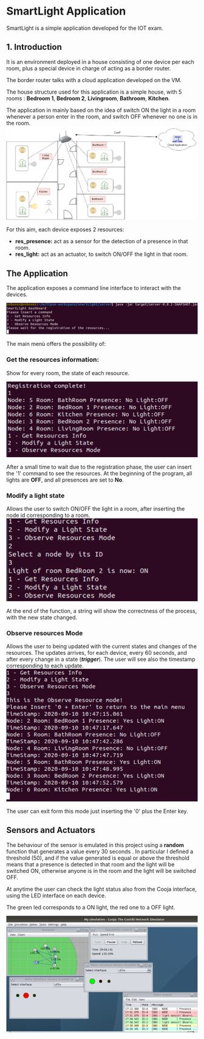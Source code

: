 # SmartLight Application

SmartLight is a simple application developed for the IOT exam.

## 1. Introduction
It is an environment deployed in a house consisting of one device per each room, plus a special device in charge of acting as a border router. 

The border router talks with a cloud application developed on the VM.

The house structure used for this application is a simple house, with 5 rooms : **Bedroom 1**, **Bedroom 2**, **Livingroom**, **Bathroom**, **Kitchen**.

The application in mainly based on the idea of switch ON the light in a room whenever a person enter in the room, and switch OFF whenever no one is in the room.
![home](./img/home.png)


For this aim, each device exposes 2 resources: 
- **res_presence:** act as a sensor for the detection of a presence in that room.
- **res_light:** act as an actuator, to switch ON/OFF the light in that room.

## The Application

The application exposes a command line interface to interact with the devices.

![screen1](./img/screen1.PNG)

The main menù offers the possibility of:
### Get the resources information:
Show for every room, the state of each resource.

![screen2](./img/screen2.PNG)

After a small time to wait due to the registration phase, the user can insert the '1' command to see the resources. At the beginning of the program, all lights are **OFF**, and all presences are set to **No**.


### Modify a light state 
Allows the user to switch ON/OFF the light in a room, after inserting the node id corresponding to a room.
![screen3](./img/screen3.PNG)

At the end of the function, a string will show the correctness of the process, with the new state changed.

### Observe resources Mode
Allows the user to being updated with the current states and changes of the resources. The updates arrives, for each device, every 60 seconds, and after every change in a state (***trigger***). 
The user will see also the timestamp corresponding to each update.
![screen4](./img/screen4.PNG)


The user can exit form this mode just inserting the '0' plus the Enter key.

## Sensors and Actuators

The behaviour of the sensor is emulated in this project using a **random** function that generates a value every 30 seconds . In particular I defined a threshold (50), and if the value generated is equal or above the threshold means that a presence is detected in that room and the light will be switched ON, otherwise anyone is in the room and the light will be switched OFF.

At anytime the user can check the light status also from the Cooja interface, using the LED interface on each device.

The green led corresponds to a ON light, the red one to a OFF light.

![screen5](./img/screen5.PNG)
